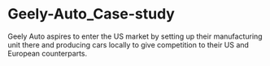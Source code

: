 # Geely-Auto_Case-study
Geely Auto aspires to enter the US market by setting up their manufacturing unit there and producing cars locally to give competition to their US and European counterparts. 
